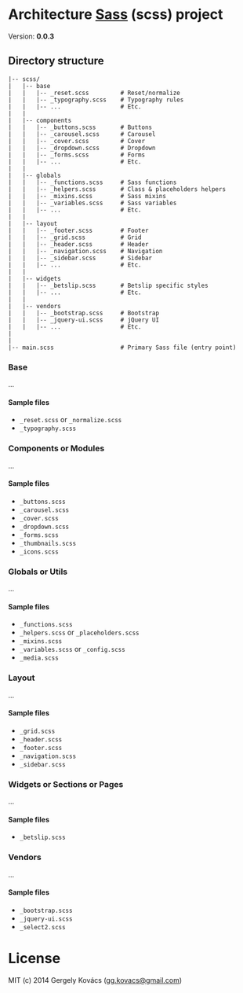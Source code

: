 # Architecture [Sass](http://sass-lang.com) (scss) project
Version: **0.0.3**

## Directory structure

    |-- scss/
    |   |-- base
    |   |   |-- _reset.scss         # Reset/normalize
    |   |   |-- _typography.scss    # Typography rules
    |   |   |-- ...                 # Etc.
    |   |
    |   |-- components
    |   |   |-- _buttons.scss       # Buttons
    |   |   |-- _carousel.scss      # Carousel
    |   |   |-- _cover.scss         # Cover
    |   |   |-- _dropdown.scss      # Dropdown
    |   |   |-- _forms.scss         # Forms
    |   |   |-- ...                 # Etc.
    |   |
    |   |-- globals
    |   |   |-- _functions.scss     # Sass functions
    |   |   |-- _helpers.scss       # Class & placeholders helpers
    |   |   |-- _mixins.scss        # Sass mixins
    |   |   |-- _variables.scss     # Sass variables
    |   |   |-- ...                 # Etc.
    |   |
    |   |-- layout
    |   |   |-- _footer.scss        # Footer
    |   |   |-- _grid.scss          # Grid
    |   |   |-- _header.scss        # Header
    |   |   |-- _navigation.scss    # Navigation
    |   |   |-- _sidebar.scss       # Sidebar
    |   |   |-- ...                 # Etc.
    |   |
    |   |-- widgets
    |   |   |-- _betslip.scss       # Betslip specific styles
    |   |   |-- ...                 # Etc.
    |   |
    |   |-- vendors
    |   |   |-- _bootstrap.scss     # Bootstrap
    |   |   |-- _jquery-ui.scss     # jQuery UI
    |   |   |-- ...                 # Etc.
    |
    |
    |-- main.scss                   # Primary Sass file (entry point)

### Base

...

#### Sample files

- `_reset.scss` or `_normalize.scss`
- `_typography.scss`

### Components or Modules

...

#### Sample files

- `_buttons.scss`
- `_carousel.scss`
- `_cover.scss`
- `_dropdown.scss`
- `_forms.scss`
- `_thumbnails.scss`
- `_icons.scss`

### Globals or Utils

...

#### Sample files

- `_functions.scss`
- `_helpers.scss` or `_placeholders.scss`
- `_mixins.scss`
- `_variables.scss` or `_config.scss`
- `_media.scss`

### Layout

...

#### Sample files

- `_grid.scss`
- `_header.scss`
- `_footer.scss`
- `_navigation.scss`
- `_sidebar.scss`

### Widgets or Sections or Pages

...

#### Sample files

- `_betslip.scss`

### Vendors

...

#### Sample files

- `_bootstrap.scss`
- `_jquery-ui.scss`
- `_select2.scss`

# License
MIT (c) 2014 Gergely Kovács (gg.kovacs@gmail.com)
